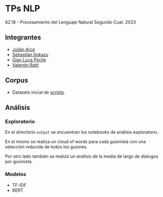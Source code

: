 # TPs NLP

82.18 - Procesamiento del Lenguaje Natural Segundo Cuat. 2023

## Integrantes

- [Julián Arce](https://github.com/JuArce)
- [Sebastián Itokazu](https://github.com/sebitokazu)
- [Gian Luca Pecile](https://github.com/glpecile)
- [Valentín Ratti](https://github.com/valenratti)

## Corpus

- Datasets inicial de [scripts](https://www.kaggle.com/datasets/e14349f732b3f35aa1bcb5fe68961b4a79a757bc5c84fe678acd0ffa69018c72).

## Análisis

### Exploratorio

En el directorio `output` se encuentran los notebooks de análisis exploratorio.

En el mismo se realiza un cloud of words para cada guionista con una selección reducida de todos los guiones.

Por otro lado también se realizó un análisis de la media de largo de dialogos por guionista.

### Modelos

- TF-IDF
- BERT

